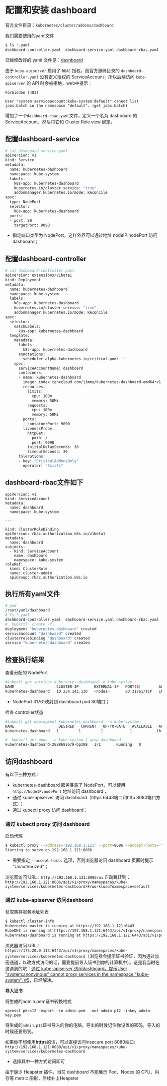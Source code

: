 # 配置和安装 dashboard

官方文件目录：`kubernetes/cluster/addons/dashboard`

我们需要使用的yaml文件

``` bash
$ ls *.yaml
dashboard-controller.yaml  dashboard-service.yaml dashboard-rbac.yaml
```

已经修改好的 yaml 文件见：[dashboard](./yaml/dashboard)

由于 `kube-apiserver` 启用了 `RBAC` 授权，而官方源码目录的 `dashboard-controller.yaml` 没有定义授权的 ServiceAccount，所以后续访问 `kube-apiserver` 的 API 时会被拒绝，web中提示：

```
Forbidden (403)

User "system:serviceaccount:kube-system:default" cannot list jobs.batch in the namespace "default". (get jobs.batch)
```

增加了一个`dashboard-rbac.yaml`文件，定义一个名为 dashboard 的 ServiceAccount，然后将它和 Cluster Role view 绑定。

## 配置dashboard-service

``` bash
# cat dashboard-service.yaml
apiVersion: v1
kind: Service
metadata:
  name: kubernetes-dashboard
  namespace: kube-system
  labels:
    k8s-app: kubernetes-dashboard
    kubernetes.io/cluster-service: "true"
    addonmanager.kubernetes.io/mode: Reconcile
spec:
  type: NodePort 
  selector:
    k8s-app: kubernetes-dashboard
  ports:
  - port: 80
    targetPort: 9090

```

+ 指定端口类型为 NodePort，这样外界可以通过地址 nodeIP:nodePort 访问 dashboard；

## 配置dashboard-controller

``` bash
# cat dashboard-controller.yaml 
apiVersion: extensions/v1beta1
kind: Deployment
metadata:
  name: kubernetes-dashboard
  namespace: kube-system
  labels:
    k8s-app: kubernetes-dashboard
    kubernetes.io/cluster-service: "true"
    addonmanager.kubernetes.io/mode: Reconcile
spec:
  selector:
    matchLabels:
      k8s-app: kubernetes-dashboard
  template:
    metadata:
      labels:
        k8s-app: kubernetes-dashboard
      annotations:
        scheduler.alpha.kubernetes.io/critical-pod: ''
    spec:
      serviceAccountName: dashboard
      containers:
      - name: kubernetes-dashboard
        image: index.tenxcloud.com/jimmy/kubernetes-dashboard-amd64:v1.6.0
        resources:
          limits:
            cpu: 100m
            memory: 50Mi
          requests:
            cpu: 100m
            memory: 50Mi
        ports:
        - containerPort: 9090
        livenessProbe:
          httpGet:
            path: /
            port: 9090
          initialDelaySeconds: 30
          timeoutSeconds: 30
      tolerations:
      - key: "CriticalAddonsOnly"
        operator: "Exists"

```
## dashboard-rbac文件如下
```
apiVersion: v1
kind: ServiceAccount
metadata:
  name: dashboard
  namespace: kube-system

---

kind: ClusterRoleBinding
apiVersion: rbac.authorization.k8s.io/v1beta1
metadata:
  name: dashboard
subjects:
  - kind: ServiceAccount
    name: dashboard
    namespace: kube-system
roleRef:
  kind: ClusterRole
  name: cluster-admin
  apiGroup: rbac.authorization.k8s.io
```

## 执行所有yaml文件

``` bash
# pwd
/root/yaml/dashboard
# ls *.yaml
dashboard-controller.yaml  dashboard-service.yaml dashboard-rbac.yaml
#  kubectl  create -f .
deployment "kubernetes-dashboard" created
serviceaccount "dashboard" created
clusterrolebinding "dashboard" created
service "kubernetes-dashboard" created

```

## 检查执行结果

查看分配的 NodePort

``` bash
#kubectl get services kubernetes-dashboard -n kube-system
NAME                   CLUSTER-IP       EXTERNAL-IP   PORT(S)        AGE
kubernetes-dashboard   10.254.142.130   <nodes>       80:31761/TCP   1h

```

+ NodePort 31761映射到 dashboard pod 80端口；

检查 controller状态

``` bash
#kubectl get deployment kubernetes-dashboard  -n kube-system
NAME                    DESIRED   CURRENT   UP-TO-DATE   AVAILABLE   AGE
kubernetes-dashboard   1         1         1            1           1h

#  kubectl get pods  -n kube-system | grep dashboard
kubernetes-dashboard-2888692679-bpz89   1/1       Running   0          1h

```

## 访问dashboard

有以下三种方式：

- kubernetes-dashboard 服务暴露了 NodePort，可以使用 `http://NodeIP:nodePort` 地址访问 dashboard；
- 通过 kube-apiserver 访问 dashboard（https 6443端口和http 8080端口方式）；
- 通过 kubectl proxy 访问 dashboard：

### 通过 kubectl proxy 访问 dashboard

启动代理

``` bash
$ kubectl proxy --address='192.168.1.121' --port=8086 --accept-hosts='^*$'
Starting to serve on 192.168.1.121:8086
```

+ 需要指定 `--accept-hosts` 选项，否则浏览器访问 dashboard 页面时提示 “Unauthorized”；

浏览器访问 URL：`http://192.168.1.121:8086/ui`
自动跳转到：`http://192.168.1.121:8086/api/v1/proxy/namespaces/kube-system/services/kubernetes-dashboard/#/workload?namespace=default`


### 通过 kube-apiserver 访问dashboard

获取集群服务地址列表

``` bash
$ kubectl cluster-info
Kubernetes master is running at https://192.168.1.121:6443
KubeDNS is running at https://192.168.1.121:6443/api/v1/proxy/namespaces/kube-system/services/kube-dns
kubernetes-dashboard is running at https://192.168.1.121:6443/api/v1/proxy/namespaces/kube-system/services/kubernetes-dashboard
```

浏览器访问 URL：`https://172.20.0.113:6443/api/v1/proxy/namespaces/kube-system/services/kubernetes-dashboard`（浏览器会提示证书验证，因为通过加密通道，以改方式访问的话，需要提前导入证书到你的计算机中）。这是我当时在这遇到的坑：[通过 kube-apiserver 访问dashboard，提示User "system:anonymous" cannot proxy services in the namespace "kube-system". #5](https://github.com/opsnull/follow-me-install-kubernetes-cluster/issues/5)，已经解决。

**导入证书**

将生成的admin.pem证书转换格式

```
openssl pkcs12 -export -in admin.pem  -out admin.p12 -inkey admin-key.pem
```

将生成的`admin.p12`证书导入的你的电脑，导出的时候记住你设置的密码，导入的时候还要用到。

如果你不想使用**https**的话，可以直接访问insecure port 8080端口:
`http://192.168.1.121:8080/api/v1/proxy/namespaces/kube-system/services/kubernetes-dashboard`

+ 选择其中一种方式访问即可

由于缺少 Heapster 插件，当前 dashboard 不能展示 Pod、Nodes 的 CPU、内存等 metric 图形，后续补上Heapster